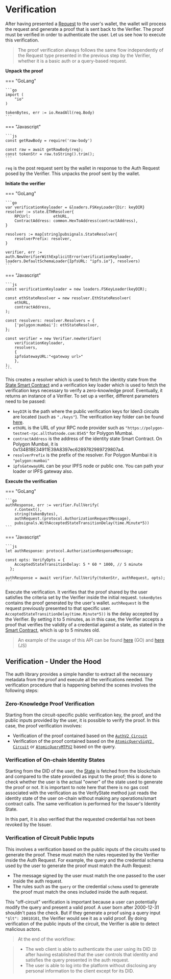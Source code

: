 # Verification

After having presented a [Request](./request-api-guide.md) to the user's wallet, the wallet will process the request and generate a proof that is sent back to the Verifier. 
The proof must be verified in order to authenticate the user. 
Let us see how to execute this verification.

> The proof verification always follows the same flow independently of the Request type presented in the previous step by the Verifier, whether it is a basic auth or a query-based request.

**Unpack the proof** 

=== "GoLang"

    ```go
    import (
        "io"
    )

    tokenBytes, err := io.ReadAll(req.Body)
    ```

=== "Javascript"

    ```js
    const getRawBody = require('raw-body')

    const raw = await getRawBody(req);
    const tokenStr = raw.toString().trim();
    ```

`req` is the post request sent by the wallet in response to the Auth Request posed by the Verifier. This unpacks the proof sent by the wallet.

**Initiate the verifier**

=== "GoLang"

    ```go
	var verificationKeyloader = &loaders.FSKeyLoader{Dir: keyDIR}
	resolver := state.ETHResolver{
		RPCUrl:          ethURL,
		ContractAddress: common.HexToAddress(contractAddress),
	}

	resolvers := map[string]pubsignals.StateResolver{
		resolverPrefix: resolver,
	}

    verifier, err := auth.NewVerifierWithExplicitError(verificationKeyloader, loaders.DefaultSchemaLoader{IpfsURL: "ipfs.io"}, resolvers)
    ```


=== "Javascript"

    ```js
    const verificationKeyloader = new loaders.FSKeyLoader(keyDIR);

    const ethStateResolver = new resolver.EthStateResolver(
        ethURL,
        contractAddress,
    );

    const resolvers: resolver.Resolvers = {
        ['polygon:mumbai']: ethStateResolver,
    };

    const verifier = new Verifier.newVerifier(
        verificationKeyloader,
        resolvers,
        {
        ipfsGatewayURL:"<gateway url>"
        },
    );
    ```

This creates a resolver which is used to fetch the identity state from the [State Smart Contract](https://docs.iden3.io/contracts/state/) and a verification key loader which is used to fetch the verification keys necessary to verify a zero-knowledge proof. 
Eventually, it returns an instance of a Verifier. To set up a verifier, different parameters need to be passed:

-  `keyDIR` is the path where the public verification keys for Iden3 circuits are located (such as `"./keys"`). The verification key folder can be found <a href="https://github.com/0xPolygonID/phase2ceremony" target="_blank">here</a>.
- `ethURL` is the URL of your RPC node provider such as `"https://polygon-testnet-rpc.allthatnode.com:8545"` for Polygon Mumbai.
- `contractAddress` is the address of the identity state Smart Contract. On Polygon Mumbai, it is 0x134B1BE34911E39A8397ec6289782989729807a4.
- `resolverPrefix` is the prefix of the resolver. For Polygon Mumbai it is `"polygon:mumbai"`
- `ipfsGatewayURL` can be your IPFS node or public one. You can path your loader or IPFS gateway also.

**Execute the verification**

=== "GoLang"

    ```go
    authResponse, err := verifier.FullVerify(
        r.Context(),
		string(tokenBytes),
		authRequest.(protocol.AuthorizationRequestMessage),
		pubsignals.WithAcceptedStateTransitionDelay(time.Minute*5))
    ```

=== "Javascript"

    ```js
    let authResponse: protocol.AuthorizationResponseMessage;

    const opts: VerifyOpts = {
        AcceptedStateTransitionDelay: 5 * 60 * 1000, // 5 minute
      };
     
    authResponse = await verifier.fullVerify(tokenStr, authRequest, opts);
    ```

Execute the verification. It verifies that the proof shared by the user satisfies the criteria set by the Verifier inside the initial request.
`tokenBytes` contains the proof generated by the user's wallet.
`authRequest` is the request previously presented to that specific user.
`AcceptedStateTransitionDelay(time.Minute*5))` is the delay accepted by the Verifier. By setting it to 5 minutes, as in this case, the Verifier accepts a proof that verifies the validity of a credential against a state, as stated in the [Smart Contract](https://docs.iden3.io/contracts/state/), which is up to 5 minutes old.

> An example of the usage of this API can be found [here](https://github.com/0xPolygonID/tutorial-examples/blob/main/verifier-integration/go/index.go#L77) (GO) and [here](https://github.com/0xPolygonID/tutorial-examples/blob/main/verifier-integration/js/index.js#L73) (JS)

## Verification - Under the Hood

The auth library provides a simple handler to extract all the necessary metadata from the proof and execute all the verifications needed. The verification procedure that is happening behind the scenes involves the following steps: 

### Zero-Knowledge Proof Verification

Starting from the circuit-specific public verification key, the proof, and the public inputs provided by the user, it is possible to verify the proof. In this case, the proof verification involves: 

- Verification of the proof contained based on the <a href="https://docs.iden3.io/protocol/main-circuits/#authV2" target="_blank">`AuthV2 Circuit`</a>
- Verification of the proof contained based on the <a href="https://docs.iden3.io/protocol/main-circuits/#credentialatomicquerysigv2" target="_blank">`AtomicQuerySigV2 Circuit`</a> or <a href="https://docs.iden3.io/protocol/main-circuits/#credentialatomicquerymtpV2" target="_blank">`AtomicQueryMTPV2`</a> based on the query.

### Verification of On-chain Identity States

Starting from the DID of the user, the <a href="https://docs.iden3.io/contracts/state" target="_blank">State</a> is fetched from the blockchain and compared to the state provided as input to the proof; this is done to check whether the user is the actual "owner" of the state used to generate the proof or not. It is important to note here that there is no gas cost associated with the verification as the VerifyState method just reads the identity state of the user on-chain without making any operations/smart contract calls. The same verification is performed for the Issuer's Identity State.

In this part, it is also verified that the requested credential has not been revoked by the Issuer.

### Verification of Circuit Public Inputs

This involves a verification based on the public inputs of the circuits used to generate the proof. These must match the rules requested by the Verifier inside the Auth Request. For example, the query and the credential schema used by the user to generate the proof must match the Auth Request:

  - The message signed by the user must match the one passed to the user inside the auth request.
  - The rules such as the `query` or the credential `schema` used to generate the proof must match the ones included inside the auth request. 
  
This "off-circuit" verification is important because a user can potentially modify the query and present a valid proof. A user born after 2000-12-31 shouldn't pass the check. But if they generate a proof using a query input `"$lt": 20010101`, the Verifier would see it as a valid proof. By doing verification of the public inputs of the circuit, the Verifier is able to detect malicious actors.

> At the end of the workflow:

> - The web client is able to authenticate the user using its DID `ID` after having established that the user controls that identity and satisfies the query presented in the auth request.
> - The user is able to log into the platform without disclosing any personal information to the client except for its DID.

